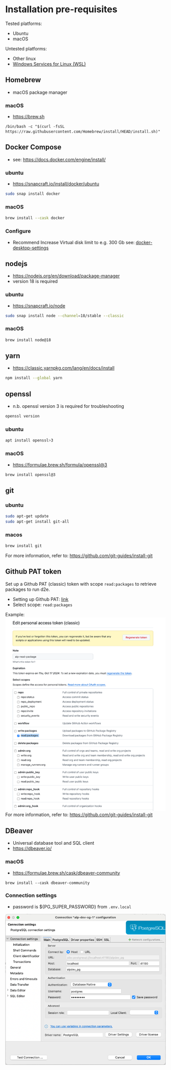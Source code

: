 # Installation pre-requisites

Tested platforms:

- Ubuntu
- macOS

Untested platforms:

- Other linux
- [Windows Services for Linux (WSL)](https://learn.microsoft.com/en-us/windows/wsl/install)

## Homebrew

- macOS package manager

### macOS

- https://brew.sh

```
/bin/bash -c "$(curl -fsSL https://raw.githubusercontent.com/Homebrew/install/HEAD/install.sh)"
```

## Docker Compose

- see: https://docs.docker.com/engine/install/

### ubuntu

- https://snapcraft.io/install/docker/ubuntu

```bash
sudo snap install docker
```

### macOS

```bash
brew install --cask docker
```

### Configure

- Recommend Increase Virtual disk limit to e.g. 300 Gb see: [docker-desktop-settings](../knowledgebase/docker-desktop/settings.md)

## nodejs

- https://nodejs.org/en/download/package-manager
- version 18 is required

### ubuntu

- https://snapcraft.io/node

```bash
sudo snap install node --channel=18/stable --classic
```

### macOS

```bash
brew install node@18
```

## yarn

- https://classic.yarnpkg.com/lang/en/docs/install

```bash
npm install --global yarn
```

## openssl

- n.b. openssl version 3 is required for troubleshooting

```bash
openssl version
```

### ubuntu

```bash
apt install openssl>3
```

### macOS

- https://formulae.brew.sh/formula/openssl@3

```bash
brew install openssl@3
```

## git
### ubuntu
```bash
sudo apt-get update
sudo apt-get install git-all
```

### macos 
```bash
brew install git
```

For more information, refer to: https://github.com/git-guides/install-git

## Github PAT token
Set up a Github PAT (classic) token with scope `read:packages` to retrieve packages to run d2e.
- Setting up Github PAT: [link](https://docs.github.com/en/authentication/keeping-your-account-and-data-secure/managing-your-personal-access-tokens#creating-a-personal-access-token-classic)
- Select scope: ```read:packages```

Example:
![Github PAT token](../images/setup/github-pat-token.png)
For more information, refer to: https://github.com/git-guides/install-git

## DBeaver

- Universal database tool and SQL client
- https://dbeaver.io/

### macOS

- https://formulae.brew.sh/cask/dbeaver-community

```
brew install --cask dbeaver-community
```

### Connection settings

- password is ${PG_SUPER_PASSWORD} from `.env.local`

![connection-settings](../images/dbeaver/connection-settings.png)
